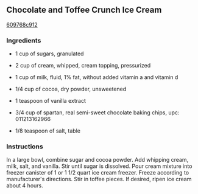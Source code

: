 ## Chocolate and Toffee Crunch Ice Cream

[609768c912](https://cookpad.com/us/recipes/334665-chocolate-and-toffee-crunch-ice-cream)

### Ingredients

 - 1 cup of sugars, granulated

 - 2 cup of cream, whipped, cream topping, pressurized

 - 1 cup of milk, fluid, 1% fat, without added vitamin a and vitamin d

 - 1/4 cup of cocoa, dry powder, unsweetened

 - 1 teaspoon of vanilla extract

 - 3/4 cup of spartan, real semi-sweet chocolate baking chips, upc: 011213162966

 - 1/8 teaspoon of salt, table

### Instructions

In a large bowl, combine sugar and cocoa powder. Add whipping cream, milk, salt, and vanilla. Stir until sugar is dissolved. Pour cream mixture into freezer canister of 1 or 1 1/2 quart ice cream freezer. Freeze according to manufacturer's directions. Stir in toffee pieces. If desired, ripen ice cream about 4 hours.